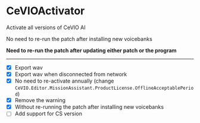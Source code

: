 # CeVIOActivator

Activate all versions of CeVIO AI

No need to re-run the patch after installing new voicebanks

**Need to re-run the patch after updating either patch or the program**

---

- [x] Export wav
- [x] Export wav when disconnected from network
- [x] No need to re-activate annually (change `CeVIO.Editor.MissionAssistant.ProductLicense.OfflineAcceptablePeriod`)
- [x] Remove the warning
- [x] Without re-running the patch after installing new voicebanks
- [ ] Add support for CS version
